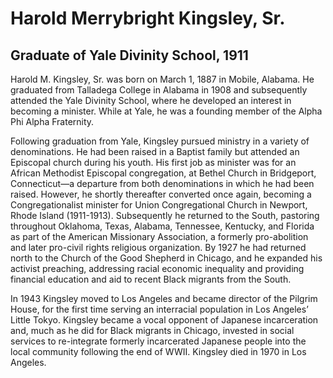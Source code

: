 # Harold Merrybright Kingsley, Sr.
## Graduate of Yale Divinity School, 1911
Harold M. Kingsley, Sr. was born on March 1, 1887 in Mobile, Alabama. He graduated from Talladega College in Alabama in 1908 and subsequently attended the Yale Divinity School, where he developed an interest in becoming a minister. While at Yale, he was a founding member of the Alpha Phi Alpha Fraternity.  

Following graduation from Yale, Kingsley pursued ministry in a variety of denominations. He had been raised in a Baptist family but attended an Episcopal church during his youth. His first job as minister was for an African Methodist Episcopal congregation, at Bethel Church in Bridgeport, Connecticut—a departure from both denominations in which he had been raised. However, he shortly thereafter converted once again, becoming a Congregationalist minister for Union Congregational Church in Newport, Rhode Island (1911-1913). Subsequently he returned to the South, pastoring throughout Oklahoma, Texas, Alabama, Tennessee, Kentucky, and Florida as part of the American Missionary Association, a formerly pro-abolition and later pro-civil rights religious organization. By 1927 he had returned north to the Church of the Good Shepherd in Chicago, and he expanded his activist preaching, addressing racial economic inequality and providing financial education and aid to recent Black migrants from the South. 

In 1943 Kingsley moved to Los Angeles and became director of the Pilgrim House, for the first time serving an interracial population in Los Angeles’ Little Tokyo. Kingsley became a vocal opponent of Japanese incarceration and, much as he did for Black migrants in Chicago, invested in social services to re-integrate formerly incarcerated Japanese people into the local community following the end of WWII. Kingsley died in 1970 in Los Angeles.
